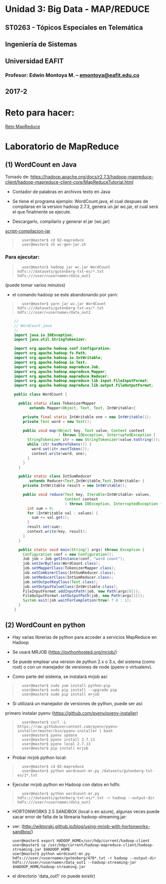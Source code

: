 # Unidad 3: Big Data - MAP/REDUCE
## ST0263 - Tópicos Especiales en Telemática
## Ingeniería de Sistemas
## Universidad EAFIT
### Profesor: Edwin Montoya M. – emontoya@eafit.edu.co
## 2017-2

# Reto para hacer:

[Reto MapReduce](retomapreduce.md)

# Laboratorio de MapReduce

## (1) WordCount en Java

Tomado de: https://hadoop.apache.org/docs/r2.7.3/hadoop-mapreduce-client/hadoop-mapreduce-client-core/MapReduceTutorial.html

* Contador de palabras en archivos texto en Java

* Se tiene el programa ejemplo: WordCount.java, el cual despues de compilarse en la version hadoop 2.7.3, genera un jar wc.jar, el cual será el que finalmente se ejecute.

* Descargarlo, compilarlo y generar el jar (wc.jar)

[script-compilacion-jar](wc-gen-jar.sh)

>		user@master$ cd 02-mapreduce
>		user@master$ sh wc-gen-jar.sh

### Para ejecutar:

>		user@master$ hadoop jar wc.jar WordCount hdfs:///datasets/gutenberg-txt-es/*.txt hdfs:///user/<username>/data_out1

(puede tomar varios minutos)

* el comando hadoop se este abandonando por yarn:

>		user@master$ yarn jar wc.jar WordCount hdfs:///datasets/gutenberg-txt-es/*.txt hdfs:///user/<username>/data_out2

``` Java
    //
    // WordCount.java
    //
    import java.io.IOException;
    import java.util.StringTokenizer;

    import org.apache.hadoop.conf.Configuration;
    import org.apache.hadoop.fs.Path;
    import org.apache.hadoop.io.IntWritable;
    import org.apache.hadoop.io.Text;
    import org.apache.hadoop.mapreduce.Job;
    import org.apache.hadoop.mapreduce.Mapper;
    import org.apache.hadoop.mapreduce.Reducer;
    import org.apache.hadoop.mapreduce.lib.input.FileInputFormat;
    import org.apache.hadoop.mapreduce.lib.output.FileOutputFormat;

    public class WordCount {

      public static class TokenizerMapper
           extends Mapper<Object, Text, Text, IntWritable>{

        private final static IntWritable one = new IntWritable(1);
        private Text word = new Text();

        public void map(Object key, Text value, Context context
                        ) throws IOException, InterruptedException {
          StringTokenizer itr = new StringTokenizer(value.toString());
          while (itr.hasMoreTokens()) {
            word.set(itr.nextToken());
            context.write(word, one);
          }
        }
      }

      public static class IntSumReducer
           extends Reducer<Text,IntWritable,Text,IntWritable> {
        private IntWritable result = new IntWritable();

        public void reduce(Text key, Iterable<IntWritable> values,
                           Context context
                           ) throws IOException, InterruptedException {
          int sum = 0;
          for (IntWritable val : values) {
            sum += val.get();
          }
          result.set(sum);
          context.write(key, result);
        }
      }

      public static void main(String[] args) throws Exception {
        Configuration conf = new Configuration();
        Job job = Job.getInstance(conf, "word count");
        job.setJarByClass(WordCount.class);
        job.setMapperClass(TokenizerMapper.class);
        job.setCombinerClass(IntSumReducer.class);
        job.setReducerClass(IntSumReducer.class);
        job.setOutputKeyClass(Text.class);
        job.setOutputValueClass(IntWritable.class);
        FileInputFormat.addInputPath(job, new Path(args[0]));
        FileOutputFormat.setOutputPath(job, new Path(args[1]));
        System.exit(job.waitForCompletion(true) ? 0 : 1);
      }
    }
```
## (2) WordCount en python

* Hay varias librerias de python para acceder a servicios MapReduce en Hadoop

* Se usará MRJOB (https://pythonhosted.org/mrjob/)

* Se puede emplear una version de python 2.x o 3.x, del sistema (como root) o con un manejador de versiones de node (pyenv o virtualenv).

* Como parte del sistema, se instalará mrjob así:

>		user@master$ sudo yum install python-pip
>		user@master$ sudo pip install --upgrade pip
>		user@master$ sudo pip install mrjob

* Si utilizará un manejador de versiones de python, puede ser así:

primero instalar pyenv (https://github.com/pyenv/pyenv-installer)

>		user@master$ curl -L https://raw.githubusercontent.com/pyenv/pyenv-installer/master/bin/pyenv-installer | bash
>		user@master$ pyenv update
>		user@master$ pyenv install 2.7.13
>		user@master$ pyenv local 2.7.13
>		user@master$ pip install mrjob

* Probar mrjob python local:

>		user@master$ cd 02-mapreduce
>		user@master$ python wordcount-mr.py /datasets/gutenberg-txt-es/1*.txt

* Ejecutar mrjob python en Hadoop con datos en hdfs:

>		user@master$ python wordcount-mr.py hdfs:///datasets/gutenberg-txt-es/*.txt -r hadoop --output-dir hdfs:///user/<username>/data_out1

* HORTONWORKS 2.5 SANDBOX (local o en azure), algunas veces puede sacar error de falta de la librearia hadoop-streaming.jar:

* ver: (http://wiktorski.github.io/blog/using-mrjob-with-hortonworks-sandbox/)

      user@master$ export HADOOP_HOME=/usr/hdp/current/hadoop-client
      user@master$ cp /usr/hdp/current/hadoop-mapreduce-client/hadoop-streaming.jar $HADOOP_HOME
      user@master$ python wordcount-mr.py hdfs:///user/<username>/gutenberg/470*.txt -r hadoop --output-dir hdfs:///user/<username>/data_out1 --hadoop-streaming-jar $HADOOP_HOME/hadoop-streaming.jar

* el directorio 'data_out1' no puede existir)
